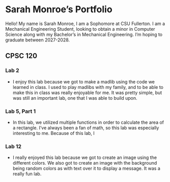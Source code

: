 # Sarah Monroe’s Portfolio

  Hello! My name is Sarah Monroe, I am a Sophomore at CSU Fullerton. 
  I am a Mechanical Engineering Student, looking to obtain a minor in Computer Science 
  along with my Bachelor’s in Mechanical Engineering. I’m hoping to graduate between 2027-2028.

## CPSC 120 

###  Lab 2
  *  I enjoy this lab because we got to make a madlib using the code we learned in class. I used
    to play madlibs with my family, and to be able to make this in class was really enjoyable for
    me. It was pretty simple, but was still an important lab, one that I was able to build upon.

### Lab 5, Part 1
  * In this lab, we utilized multiple functions in order to calculate the area of a rectangle. I’ve
    always been a fan of math, so this lab was especially interesting to me. Because of this lab, I 
    
### Lab 12
  * I really enjoyed this lab because we got to create an image using the different colors. We 
    also got to create an image with the background being random colors as with text over it to 
    display a message. It was a really fun lab.
